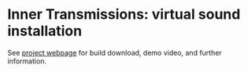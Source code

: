 <h1> Inner Transmissions: virtual sound installation</h1>
See <a href="https://ccrma.stanford.edu/~jjmills/VFT/">project webpage</a> for build download, demo video, and further information.